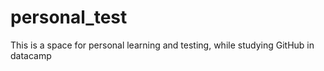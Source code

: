 # personal_test
This is a space for personal learning and testing, while studying GitHub in datacamp
